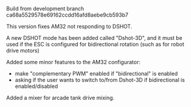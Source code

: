 Build from development branch ca68a5529578e69162ccdd16afd8aebe9cb593b7

This version fixes AM32 not responding to DSHOT.

A new DSHOT mode has been added called "Dshot-3D", and it must be used if the ESC is configured for bidirectional rotation (such as for robot drive motors)

Added some minor features to the AM32 configurator:
 * make "complementary PWM" enabled if "bidirectional" is enabled
 * asking if the user wants to switch to/from Dshot-3D if bidirectional is enabled/disabled

Added a mixer for arcade tank drive mixing.
